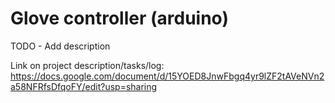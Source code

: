 # Glove controller (arduino)

TODO - Add description

Link on project description/tasks/log: https://docs.google.com/document/d/15YOED8JnwFbgq4yr9lZF2tAVeNVn2a58NFRfsDfqoFY/edit?usp=sharing
